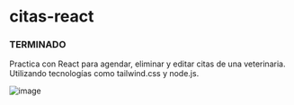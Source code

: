 # citas-react

### TERMINADO
Practica con React para agendar, eliminar y editar citas de una veterinaria. Utilizando tecnologías como  tailwind.css y node.js.

![image](https://user-images.githubusercontent.com/45528951/163950822-f40cacbd-4e74-457e-9b8b-b8de5ff2ae4c.png)

